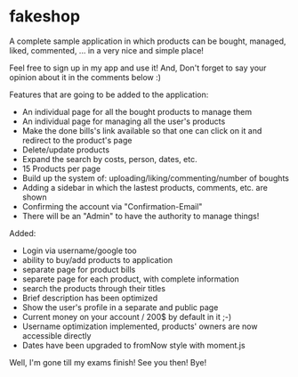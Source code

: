 # fakeshop
A complete sample application in which products can be bought, managed, liked, commented, ... in a very nice and simple place!


Feel free to sign up in my app and use it!
And,
Don't forget to say your opinion about it in the comments below :)





Features that are going to be added to the application:
- An individual page for all the bought products to manage them
- An individual page for managing all the user's products
- Make the done bills's link available so that one can click on it and redirect to the product's page
- Delete/update products
- Expand the search by costs, person, dates, etc.
- 15 Products per page
- Build up the system of: uploading/liking/commenting/number of boughts
- Adding a sidebar in which the lastest products, comments, etc. are shown
- Confirming the account via "Confirmation-Email"
- There will be an "Admin" to have the authority to manage things!

Added:
- Login via username/google too
- ability to buy/add products to application
- separate page for product bills
- separete page for each product, with complete information
- search the products through their titles
- Brief description has been optimized
- Show the user's profile in a separate and public page
- Current money on your account / 200$ by default in it ;-)
- Username optimization implemented, products' owners are now accessible directly
- Dates have been upgraded to fromNow style with moment.js




Well, I'm gone till my exams finish! See you then! Bye!
